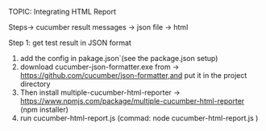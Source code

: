 TOPIC: Integrating HTML Report

Steps-> cucumber result messages -> json file -> html

Step 1: get test result in JSON format

1. add the config in pakage.json`(see the package.json setup)
2. download cucumber-json-formatter.exe from -> https://github.com/cucumber/json-formatter,and put it in the project directory
3. Then install multiple-cucumber-html-reporter -> https://www.npmjs.com/package/multiple-cucumber-html-reporter (npm installer)
4. run cucumber-html-report.js (commad: node cucumber-html-report.js )
